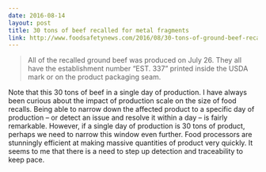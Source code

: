 ```yaml
---
date: 2016-08-14
layout: post
title: 30 tons of beef recalled for metal fragments
link: http://www.foodsafetynews.com/2016/08/30-tons-of-ground-beef-recalled-because-of-metal-fragment/?utm_source=feedburner&utm_medium=feed&utm_campaign=Feed%3A+foodsafetynews%2FmRcs+%28Food+Safety+News%29
---
```

<blockquote>
All of the recalled ground beef was produced on July 26. They all have the establishment number “EST. 337” printed inside the USDA mark or on the product packaging seam.
</blockquote>

Note that this 30 tons of beef in a single day of production. I have always been curious about the impact of production scale on the size of food recalls. Being able to narrow down the affected product to a specific day of production – or detect an issue and resolve it within a day – is fairly remarkable. However, if a single day of production is 30 tons of product, perhaps we need to narrow this window even further. Food processors are stunningly efficient at making massive quantities of product very quickly. It seems to me that there is a need to step up detection and traceability to keep pace. 
